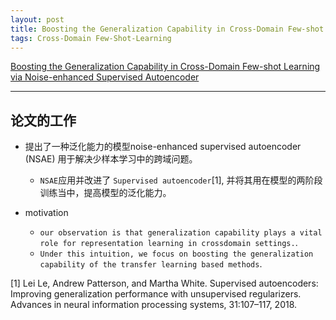 ```yaml
---
layout: post
title: Boosting the Generalization Capability in Cross-Domain Few-shot Learning via Noise-enhanced Supervised Autoencoder 2021_ICCV
tags: Cross-Domain Few-Shot-Learning
---
```


[Boosting the Generalization Capability in Cross-Domain Few-shot Learning via Noise-enhanced Supervised Autoencoder](https://arxiv.org/abs/2108.05028)

-------------------------------------------------------------------------------------------------------------------------

## 论文的工作

- 提出了一种泛化能力的模型noise-enhanced supervised autoencoder (NSAE) 用于解决少样本学习中的跨域问题。
  -  `NSAE`应用并改进了 `Supervised autoencoder`[1], 并将其用在模型的两阶段训练当中，提高模型的泛化能力。

- motivation 
  -  `our observation is that generalization capability plays a vital role for representation learning in crossdomain settings.`.
  -  `Under this intuition, we focus on boosting the generalization capability of the transfer learning based methods`.



[1] Lei Le, Andrew Patterson, and Martha White. Supervised autoencoders: Improving generalization performance with unsupervised regularizers. Advances in neural information processing systems, 31:107–117, 2018.
